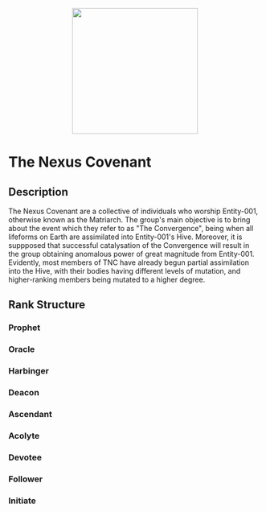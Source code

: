 <p align="center">
  <img src="/../main/Logos%20%26%20Emblems/TNC.png" height="250" width="250"/></center>
</p>

# The Nexus Covenant

## Description
The Nexus Covenant are a collective of individuals who worship Entity-001, otherwise known as the Matriarch. The group's main objective is to bring about the event which they refer to as "The Convergence", being when all lifeforms on Earth are assimilated into Entity-001's Hive. Moreover, it is suppposed that successful catalysation of the Convergence will result in the group obtaining anomalous power of great magnitude from Entity-001. Evidently, most members of TNC have already begun partial assimilation into the Hive, with their bodies having different levels of mutation, and higher-ranking members being mutated to a higher degree.

## Rank Structure
### Prophet

### Oracle

### Harbinger

### Deacon

### Ascendant

### Acolyte

### Devotee

### Follower

### Initiate